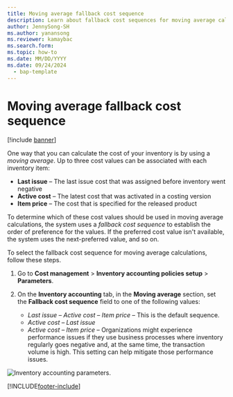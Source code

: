 ```yaml
---
title: Moving average fallback cost sequence
description: Learn about fallback cost sequences for moving average calculations in Microsoft Dynamics 365 Supply Chain Management with a step-by-step process.
author: JennySong-SH
ms.author: yanansong
ms.reviewer: kamaybac
ms.search.form:
ms.topic: how-to
ms.date: MM/DD/YYYY
ms.date: 09/24/2024
  - bap-template
---
```


# Moving average fallback cost sequence

[!include [banner](../includes/banner.md)]

One way that you can calculate the cost of your inventory is by using a *moving average*. Up to three cost values can be associated with each inventory item:

- **Last issue** – The last issue cost that was assigned before inventory went negative
- **Active cost** – The latest cost that was activated in a costing version
- **Item price** – The cost that is specified for the released product

To determine which of these cost values should be used in moving average calculations, the system uses a *fallback cost sequence* to establish the order of preference for the values. If the preferred cost value isn't available, the system uses the next-preferred value, and so on.

To select the fallback cost sequence for moving average calculations, follow these steps.

1. Go to **Cost management** \> **Inventory accounting policies setup** \> **Parameters**.
2. On the **Inventory accounting** tab, in the **Moving average** section, set the **Fallback cost sequence** field to one of the following values:

    - *Last issue – Active cost – Item price* – This is the default sequence.
    - *Active cost – Last issue*
    - *Active cost – Item price* – Organizations might experience performance issues if they use business processes where inventory regularly goes negative and, at the same time, the transaction volume is high. This setting can help mitigate those performance issues.

![Inventory accounting parameters.](media/inventory-accounting-parameters.png "Inventory accounting parameters")

[!INCLUDE[footer-include](../../includes/footer-banner.md)]
